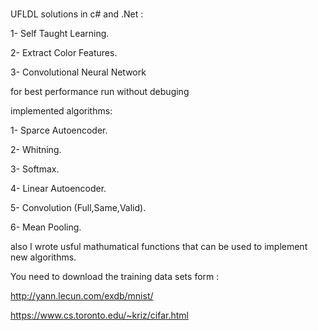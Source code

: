 # 

UFLDL solutions in c# and .Net :

1- Self Taught Learning.

2- Extract Color Features.

3- Convolutional Neural Network

for best performance run without debuging

implemented algorithms:

1- Sparce Autoencoder.

2- Whitning.

3- Softmax.

4- Linear Autoencoder.

5- Convolution (Full,Same,Valid).

6- Mean Pooling.

also I wrote usful mathumatical functions that can be used to implement new algorithms.

You need to download the training data sets form :

http://yann.lecun.com/exdb/mnist/

https://www.cs.toronto.edu/~kriz/cifar.html
